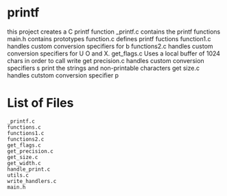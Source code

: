 # printf
this project creates a C printf function
_printf.c contains the printf functions
main.h contains prototypes
function.c defines printf fuctions
function1.c handles custom conversion specifiers for b
functions2.c handles custom conversion specifiers for U O and X.
get_flags.c Uses a local buffer of 1024 chars in order to call write
get precision.c handles custom conversion specifiers s print the strings and non-printable characters
get size.c handles cutstom conversion specifier p
# List of Files
	_printf.c
	functions.c
	functions1.c
	functions2.c
	get_flags.c
	get_precision.c
	get_size.c
	get_width.c
	handle_print.c
	utils.c
	write_handlers.c
	main.h
